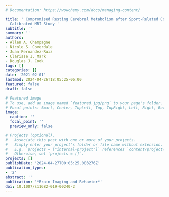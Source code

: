 ```yaml
---
# Documentation: https://wowchemy.com/docs/managing-content/

title: ' Compromised Resting Cerebral Metabolism after Sport-Related Concussion: A
  Calibrated MRI Study '
subtitle: ''
summary: ''
authors:
- Allen A. Champagne
- Nicole S. Coverdale
- Juan Fernandez-Ruiz
- Clarisse I. Mark
- Douglas J. Cook
tags: []
categories: []
date: '2021-02-01'
lastmod: 2024-04-26T18:05:25-06:00
featured: false
draft: false

# Featured image
# To use, add an image named `featured.jpg/png` to your page's folder.
# Focal points: Smart, Center, TopLeft, Top, TopRight, Left, Right, BottomLeft, Bottom, BottomRight.
image:
  caption: ''
  focal_point: ''
  preview_only: false

# Projects (optional).
#   Associate this post with one or more of your projects.
#   Simply enter your project's folder or file name without extension.
#   E.g. `projects = ["internal-project"]` references `content/project/deep-learning/index.md`.
#   Otherwise, set `projects = []`.
projects: []
publishDate: '2024-04-27T00:05:25.003276Z'
publication_types:
- '2'
abstract: ''
publication: '*Brain Imaging and Behavior*'
doi: 10.1007/s11682-019-00240-2
---
```

